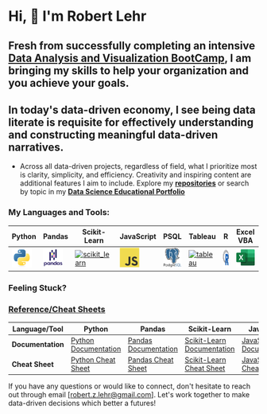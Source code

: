 <h1 align="left">Hi, 👋 I'm Robert Lehr</h1> 

## Fresh from successfully completing an intensive [Data Analysis and Visualization BootCamp](https://techbootcamps.utexas.edu/data/), I am bringing my skills to help your organization and you achieve your goals.

## In today's data-driven economy, I see being data literate is requisite for effectively understanding and constructing meaningful data-driven narratives.
- Across all data-driven projects, regardless of field, what I prioritize most is clarity, simplicity, and efficiency. Creativity and inspiring content are additional features I aim to include. Explore my [__repositories__](https://github.com/robert-z-lehr?tab=repositories) or search by topic in my [__Data Science Educational Portfolio__](https://github.com/robert-z-lehr/Data_Science_Portfolio/tree/main)

<h3 align="left">My Languages and Tools:</h3>

| Python | Pandas | Scikit-Learn | JavaScript | PSQL | Tableau | R | Excel VBA |
| ------ | ------ | ------------ | ---------- | ---- | ------- | - | --------- |
| <a href="https://www.python.org" target="_blank" rel="noreferrer"> <img src="https://raw.githubusercontent.com/devicons/devicon/master/icons/python/python-original.svg" alt="python" width="40" height="40"/> </a> | <a href="https://pandas.pydata.org/" target="_blank" rel="noreferrer"> <img src="https://raw.githubusercontent.com/devicons/devicon/2ae2a900d2f041da66e950e4d48052658d850630/icons/pandas/pandas-original-wordmark.svg" alt="pandas" width="40" height="40"/> </a> | <a href="https://scikit-learn.org/" target="_blank" rel="noreferrer"> <img src="https://upload.wikimedia.org/wikipedia/commons/0/05/Scikit_learn_logo_small.svg" alt="scikit_learn" width="40" height="40"/> </a> | <a href="https://www.learn-js.org/" target="_blank" rel="noreferrer"> <img src="https://raw.githubusercontent.com/devicons/devicon/master/icons/javascript/javascript-original.svg" alt="javascript" width="40" height="40"/> </a> | <a href="https://www.postgresql.org" target="_blank" rel="noreferrer"> <img src="https://raw.githubusercontent.com/devicons/devicon/master/icons/postgresql/postgresql-original-wordmark.svg" alt="postgresql" width="40" height="40"/> </a> | <a href="https://www.tableau.com/trial/tableau-software?d=7013y000002RQ7hAAG&nc=7013y000002RQCaAAO&cq_cmp=8846800995&cq_net=g&cq_plac=&gclid=Cj0KCQjwldKmBhCCARIsAP-0rfyzThUThFi8RL13Ln24ogX6jcxzquerug9J8cqGwEjBOKp98SU4pSMaAroZEALw_wcB&gclsrc=aw.ds" target="_blank" rel="noreferrer"> <img src="https://github.com/robert-z-lehr/Module_18_Challenge/blob/main/tableau-icon-svgrepo-com.svg" alt="tableau" width="40" height="40"/> </a> | <a href="https://www.r-project.org/other-docs.html" target="_blank" rel="noreferrer"> <img src="https://raw.githubusercontent.com/devicons/devicon/master/icons/r/r-original.svg" alt="R" width="40" height="40"/> </a> | <a href="https://learn.microsoft.com/en-us/office/vba/library-reference/concepts/getting-started-with-vba-in-office" target="_blank" rel="noreferrer"> <img src="https://raw.githubusercontent.com/tankalxat34/vba-ip-validation/readme_content/icon_excel.svg" alt="Excel VBA" width="40" height="40"/> </a> |


<h3 align="left">Feeling Stuck?</h3>

### [Reference/Cheat Sheets](https://github.com/robert-z-lehr/Reference-Zip-Learning/tree/main)

| Language/Tool | Python | Pandas | Scikit-Learn | JavaScript | PSQL | Tableau | R | Excel VBA |
| --------------- | ------- | ------ | ------------ | ---------- | ---- | ------- | - | --------- |
| __Documentation__ | [Python Documentation](https://www.python.org/doc/) | [Pandas Documentation](https://pandas.pydata.org/docs/) | [Scikit-Learn Documentation](https://scikit-learn.org/stable/documentation.html) | [JavaScript Documentation](https://developer.mozilla.org/en-US/docs/Web/JavaScript) | [PSQL Documentation](https://www.postgresql.org/docs/) | [Tableau Documentation](https://help.tableau.com/current/pro/desktop/en-us.htm) | [R Documentation](https://cran.r-project.org/manuals.html) | [Excel VBA Documentation](https://docs.microsoft.com/en-us/office/vba/api/overview/excel) |
| __Cheat Sheet__ | [Python Cheat Sheet](https://perso.limsi.fr/pointal/_media/python:cours:mementopython3-english.pdf) | [Pandas Cheat Sheet](https://pandas.pydata.org/Pandas_Cheat_Sheet.pdf) | [Scikit-Learn Cheat Sheet](https://scikit-learn.org/stable/tutorial/machine_learning_map/index.html) | [JavaScript Cheat Sheet](https://htmlcheatsheet.com/js/) | [PSQL Cheat Sheet](https://www.postgresqltutorial.com/postgresql-cheat-sheet/) | [Tableau Cheat Sheet](https://help.tableau.com/current/pro/desktop/en-us/cheatsheet.htm) | [R Cheat Sheet](https://www.rstudio.com/wp-content/uploads/2016/10/r-cheat-sheet-3.pdf) | [Excel VBA Cheat Sheet](https://www.excel-vba.com/excel-vba-contents.htm) |

If you have any questions or would like to connect, don't hesitate to reach out through email [robert.z.lehr@gmail.com]. Let's work together to make data-driven decisions which better a futures!


